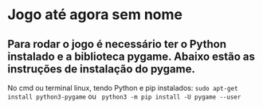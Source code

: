 # Jogo até agora sem nome
## Para rodar o jogo é necessário ter o Python instalado e a biblioteca pygame. Abaixo estão as instruções de instalação do pygame.

No cmd ou terminal linux, tendo Python e pip instalados:
`sudo apt-get install python3-pygame` ou ` python3 -m pip install -U pygame --user`
